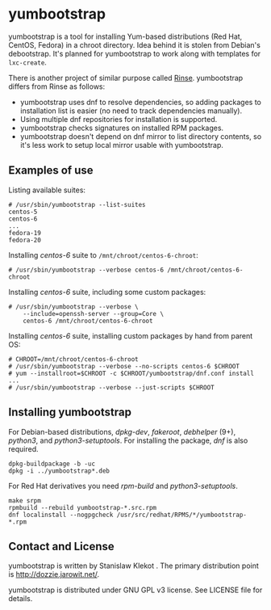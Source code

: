 yumbootstrap
============

yumbootstrap is a tool for installing Yum-based distributions (Red Hat,
CentOS, Fedora) in a chroot directory. Idea behind it is stolen from Debian's
debootstrap. It's planned for yumbootstrap to work along with templates for
`lxc-create`.

There is another project of similar purpose called
[Rinse](http://www.steve.org.uk/Software/rinse/). yumbootstrap differs from
Rinse as follows:

  * yumbootstrap uses dnf to resolve dependencies, so adding packages to
    installation list is easier (no need to track dependencies manually).
  * Using multiple dnf repositories for installation is supported.
  * yumbootstrap checks signatures on installed RPM packages.
  * yumbootstrap doesn't depend on dnf mirror to list directory contents, so
    it's less work to setup local mirror usable with yumbootstrap.

Examples of use
---------------

Listing available suites:

    # /usr/sbin/yumbootstrap --list-suites
    centos-5
    centos-6
    ...
    fedora-19
    fedora-20

Installing *centos-6* suite to `/mnt/chroot/centos-6-chroot`:

    # /usr/sbin/yumbootstrap --verbose centos-6 /mnt/chroot/centos-6-chroot

Installing *centos-6* suite, including some custom packages:

    # /usr/sbin/yumbootstrap --verbose \
        --include=openssh-server --group=Core \
        centos-6 /mnt/chroot/centos-6-chroot

Installing *centos-6* suite, installing custom packages by hand from parent OS:

    # CHROOT=/mnt/chroot/centos-6-chroot
    # /usr/sbin/yumbootstrap --verbose --no-scripts centos-6 $CHROOT
    # yum --installroot=$CHROOT -c $CHROOT/yumbootstrap/dnf.conf install ...
    # /usr/sbin/yumbootstrap --verbose --just-scripts $CHROOT

Installing yumbootstrap
-----------------------

For Debian-based distributions, *dpkg-dev*, *fakeroot*, *debhelper* (9+),
*python3*, and *python3-setuptools*. For installing the package, *dnf* is also
required.

    dpkg-buildpackage -b -uc
    dpkg -i ../yumbootstrap*.deb

For Red Hat derivatives you need *rpm-build* and *python3-setuptools*.

    make srpm
    rpmbuild --rebuild yumbootstrap-*.src.rpm
    dnf localinstall --nogpgcheck /usr/src/redhat/RPMS/*/yumbootstrap-*.rpm

Contact and License
-------------------

yumbootstrap is written by Stanislaw Klekot <dozzie at jarowit.net>.
The primary distribution point is <http://dozzie.jarowit.net/>.

yumbootstrap is distributed under GNU GPL v3 license. See LICENSE file for
details.
